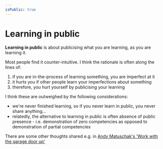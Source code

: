 ```yaml
---
isPublic: true
---
```


# Learning in public

**Learning in public** is about publicising what you are learning, as you are learning it.

Most people find it counter-intuitive. I think the rationale is often along the lines of:

1. if you are in-the-process of learning something, you are imperfect at it
2. it hurts you if other people learn your imperfections about something
3. therefore, you hurt yourself by publicising your learning

I think these are outweighed by the following considerations:

- we're never finished learning, so if you never learn in public, you never share anything...
- relatedly, the alternative to learning in public is often absence of public presence - i.e. demonstration of zero competencies as opposed to demonstration of partial competencies

There are some other thoughts shared e.g. in [Andy Matuschak's 'Work with the garage door up'](https://notes.andymatuschak.org/About_these_notes?stackedNotes=z21cgR9K3UcQ5a7yPsj2RUim3oM2TzdBByZu)
